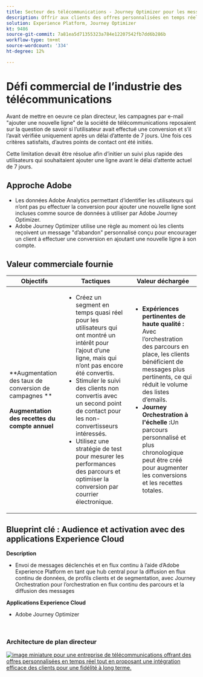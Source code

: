 ```yaml
---
title: Secteur des télécommunications - Journey Optimizer pour les messages déclenchés
description: Offrir aux clients des offres personnalisées en temps réel tout en bénéficiant d’une intégration efficace à la clientèle pour une fidélité à long terme.
solution: Experience Platform, Journey Optimizer
kt: 9486
source-git-commit: 7a81ea5d71355323a784e12207542fb7dd6b286b
workflow-type: tm+mt
source-wordcount: '334'
ht-degree: 12%

---
```



# Défi commercial de l’industrie des télécommunications

Avant de mettre en oeuvre ce plan directeur, les campagnes par e-mail &quot;ajouter une nouvelle ligne&quot; de la société de télécommunications reposaient sur la question de savoir si l’utilisateur avait effectué une conversion et s’il l’avait vérifiée uniquement après un délai d’attente de 7 jours. Une fois ces critères satisfaits, d’autres points de contact ont été initiés.

Cette limitation devait être résolue afin d’initier un suivi plus rapide des utilisateurs qui souhaitaient ajouter une ligne avant le délai d’attente actuel de 7 jours.

## Approche Adobe

* Les données Adobe Analytics permettant d’identifier les utilisateurs qui n’ont pas pu effectuer la conversion pour ajouter une nouvelle ligne sont incluses comme source de données à utiliser par Adobe Journey Optimizer.
* Adobe Journey Optimizer utilise une règle au moment où les clients reçoivent un message &quot;d’abandon&quot; personnalisé conçu pour encourager un client à effectuer une conversion en ajoutant une nouvelle ligne à son compte.


## Valeur commerciale fournie

| Objectifs | Tactiques | Valeur déchargée |
|---|---|---|
| **Augmentation des taux de conversion de campagnes **<br></br>**Augmentation des recettes du compte annuel**</ul> | <ul><li>Créez un segment en temps quasi réel pour les utilisateurs qui ont montré un intérêt pour l’ajout d’une ligne, mais qui n’ont pas encore été convertis.</li><li>Stimuler le suivi des clients non convertis avec un second point de contact pour les non-convertisseurs intéressés. </li><li>Utilisez une stratégie de test pour mesurer les performances des parcours et optimiser la conversion par courrier électronique.</li></ul> | <ul><li><strong>Expériences pertinentes de haute qualité :</strong> Avec l’orchestration des parcours en place, les clients bénéficient de messages plus pertinents, ce qui réduit le volume des listes d’emails.</li><li><strong>Journey Orchestration à l&#39;échelle :</strong>Un parcours personnalisé et plus chronologique peut être créé pour augmenter les conversions et les recettes totales.</li></ul> |

## Blueprint clé : Audience et activation avec des applications Experience Cloud

<strong>Description</strong>
<ul><li>Envoi de messages déclenchés et en flux continu à l’aide d’Adobe Experience Platform en tant que hub central pour la diffusion en flux continu de données, de profils clients et de segmentation, avec Journey Orchestration pour l’orchestration en flux continu des parcours et la diffusion des messages</li></ul>

<strong>Applications Experience Cloud</strong>
<ul><li>Adobe Journey Optimizer</li></ul> 
<br>

### Architecture de plan directeur

<a href="https://experienceleague.adobe.com/docs/blueprints-learn/architecture/customer-journeys/journey-optimizer.html?lang=fr"><img alt="image miniature pour une entreprise de télécommunications offrant des offres personnalisées en temps réel tout en proposant une intégration efficace des clients pour une fidélité à long terme." src="https://experienceleague.adobe.com/docs/blueprints-learn/assets/journey-optimizer.png?lang=en"/></a>





